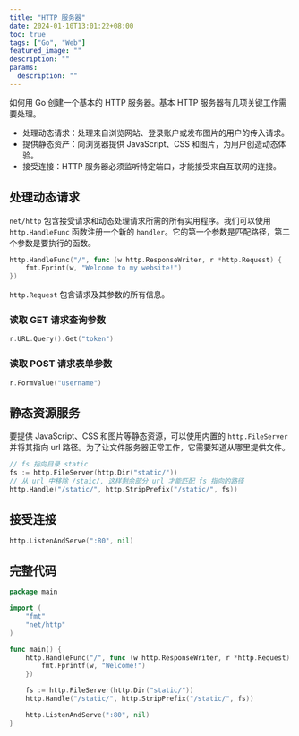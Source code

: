 ```yaml
---
title: "HTTP 服务器"
date: 2024-01-10T13:01:22+08:00
toc: true
tags: ["Go", "Web"]
featured_image: ""
description: ""
params:
  description: ""
---
```

如何用 Go 创建一个基本的 HTTP 服务器。基本 HTTP 服务器有几项关键工作需要处理。
- 处理动态请求：处理来自浏览网站、登录账户或发布图片的用户的传入请求。
- 提供静态资产：向浏览器提供 JavaScript、CSS 和图片，为用户创造动态体验。
- 接受连接：HTTP 服务器必须监听特定端口，才能接受来自互联网的连接。

## 处理动态请求
`net/http` 包含接受请求和动态处理请求所需的所有实用程序。我们可以使用 `http.HandleFunc` 函数注册一个新的 `handler`。它的第一个参数是匹配路径，第二个参数是要执行的函数。
```go
http.HandleFunc("/", func (w http.ResponseWriter, r *http.Request) {
    fmt.Fprint(w, "Welcome to my website!")
})
```
`http.Request` 包含请求及其参数的所有信息。
### 读取 GET 请求查询参数
```go
r.URL.Query().Get("token")
```
### 读取 POST 请求表单参数
```go
r.FormValue("username")
```
## 静态资源服务
要提供 JavaScript、CSS 和图片等静态资源，可以使用内置的 `http.FileServer` 并将其指向 url 路径。为了让文件服务器正常工作，它需要知道从哪里提供文件。
```go
// fs 指向目录 static
fs := http.FileServer(http.Dir("static/"))
// 从 url 中移除 /staic/, 这样剩余部分 url 才能匹配 fs 指向的路径
http.Handle("/static/", http.StripPrefix("/static/", fs))
```
## 接受连接
```go
http.ListenAndServe(":80", nil)
```
## 完整代码
```go
package main

import (
    "fmt"
    "net/http"
)

func main() {
    http.HandleFunc("/", func (w http.ResponseWriter, r *http.Request) {
        fmt.Fprintf(w, "Welcome!")
    })

    fs := http.FileServer(http.Dir("static/"))
    http.Handle("/static/", http.StripPrefix("/static/", fs))

    http.ListenAndServe(":80", nil)
}
```
